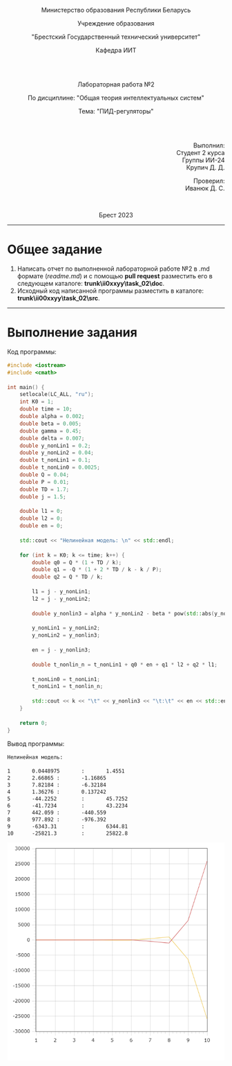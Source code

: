 <p align="center">Министерство образования Республики Беларусь</p>
<p align="center">Учреждение образования</p>
<p align="center">"Брестский Государственный технический университет"</p>
<p align="center">Кафедра ИИТ</p>
<br>
<br>
<p align="center">Лабораторная работа №2</p>
<p align="center">По дисциплине: "Общая теория интеллектуальных систем"</p>
<p align="center">Тема: "ПИД-регуляторы"</p>
<br>
<br>
<p align="right">Выполнил:<br>Студент 2 курса<br>Группы ИИ-24<br>Крупич Д. Д.</p>
<p align="right">Проверил:<br>Иванюк Д. С.</p>
<br>
<p align="center">Брест 2023</p>

---

# Общее задание #
1. Написать отчет по выполненной лабораторной работе №2 в .md формате (*readme.md*) и с помощью **pull request** разместить его в следующем каталоге: **trunk\ii0xxyy\task_02\doc**.
2. Исходный код написанной программы разместить в каталоге: **trunk\ii00xxyy\task_02\src**.
---

# Выполнение задания #

Код программы:
```C++
#include <iostream>
#include <cmath>

int main() {
    setlocale(LC_ALL, "ru");
    int K0 = 1;
    double time = 10;
    double alpha = 0.002;
    double beta = 0.005;
    double gamma = 0.45;
    double delta = 0.007;
    double y_nonLin1 = 0.2;
    double y_nonLin2 = 0.04;
    double t_nonLin1 = 0.1;
    double t_nonLin0 = 0.0025;
    double Q = 0.04;
    double P = 0.01;
    double TD = 1.7;
    double j = 1.5;

    double l1 = 0;
    double l2 = 0;
    double en = 0;

    std::cout << "Нелинейная модель: \n" << std::endl;

    for (int k = K0; k <= time; k++) {
        double q0 = Q * (1 + TD / k);
        double q1 = -Q * (1 + 2 * TD / k - k / P);
        double q2 = Q * TD / k;

        l1 = j - y_nonLin1;
        l2 = j - y_nonLin2;

        double y_nonlin3 = alpha * y_nonLin2 - beta * pow(std::abs(y_nonLin1), 2) + gamma * t_nonLin1 + delta * sin(t_nonLin0);

        y_nonLin1 = y_nonLin2;
        y_nonLin2 = y_nonlin3;

        en = j - y_nonlin3;

        double t_nonlin_n = t_nonLin1 + q0 * en + q1 * l2 + q2 * l1;

        t_nonLin0 = t_nonLin1;
        t_nonLin1 = t_nonlin_n;

        std::cout << k << "\t" << y_nonlin3 << "\t:\t" << en << std::endl;
    }

    return 0;
}
```
Вывод программы:
```
Нелинейная модель:

1       0.0448975       :       1.4551
2       2.66865 :       -1.16865
3       7.82184 :       -6.32184
4       1.36276 :       0.137242
5       -44.2252        :       45.7252
6       -41.7234        :       43.2234
7       442.059 :       -440.559
8       977.892 :       -976.392
9       -6343.31        :       6344.81
10      -25821.3        :       25822.8
```
![](picture.png)
